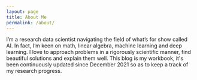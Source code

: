 ```yaml
---
layout: page
title: About Me
permalink: /about/
---
```


I’m a research data scientist navigating the field of what’s for show called AI. In fact, I’m keen on math, linear algebra, machine learning and deep learning. I love to approach problems in a rigorously scientific manner, find beautiful solutions and explain them well. This blog is my workbook, it's been continuously updated since December 2021 so as to keep a track of my research progress. 
